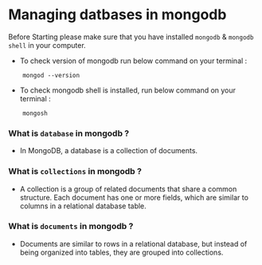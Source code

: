 # Managing datbases in mongodb

Before Starting please make sure that you have installed `mongodb` & `mongodb shell` in your computer. </br>

- To check version of mongodb run below command on your terminal :

```
    mongod --version
```

- To check mongodb shell is installed, run below command on your terminal :

```
    mongosh
```

### What is `database` in mongodb ?

- In MongoDB, a database is a collection of documents.

### What is `collections` in mongodb ?

- A collection is a group of related documents that share a common structure. Each document has one or more fields, which are similar to columns in a relational database table.

### What is `documents` in mongodb ?

- Documents are similar to rows in a relational database, but instead of being organized into tables, they are grouped into collections.

